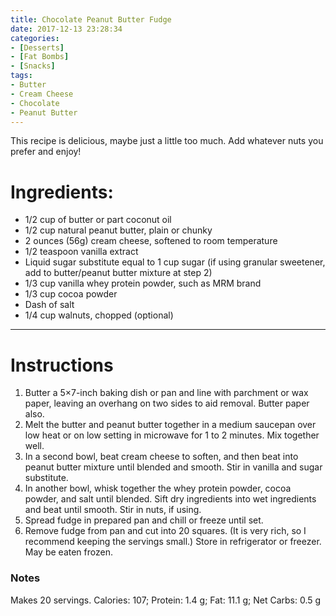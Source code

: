 ```yaml
---
title: Chocolate Peanut Butter Fudge
date: 2017-12-13 23:28:34
categories:
- [Desserts]
- [Fat Bombs]
- [Snacks]
tags:
- Butter
- Cream Cheese
- Chocolate
- Peanut Butter
---
```


This recipe is delicious, maybe just a little too much. Add whatever nuts you prefer and enjoy!


<!--more-->

# Ingredients:
- 1/2 cup of butter or part coconut oil
- 1/2 cup natural peanut butter, plain or chunky
- 2 ounces (56g) cream cheese, softened to room temperature
- 1/2 teaspoon vanilla extract
- Liquid sugar substitute equal to 1 cup sugar (if using granular sweetener, add to butter/peanut butter mixture at step 2)
- 1/3 cup vanilla whey protein powder, such as MRM brand
- 1/3 cup cocoa powder
- Dash of salt
- 1/4 cup walnuts, chopped (optional)


---

# Instructions
1. Butter a 5×7-inch baking dish or pan and line with parchment or wax paper, leaving an overhang on two sides to aid removal. Butter paper also.
2. Melt the butter and peanut butter together in a medium saucepan over low heat or on low setting in microwave for 1 to 2 minutes. Mix together well.
3. In a second bowl, beat cream cheese to soften, and then beat into peanut butter mixture until blended and smooth. Stir in vanilla and sugar substitute.
4. In another bowl, whisk together the whey protein powder, cocoa powder, and salt until blended. Sift dry ingredients into wet ingredients and beat until smooth. Stir in nuts, if using. 
5. Spread fudge in prepared pan and chill or freeze until set. 
6. Remove fudge from pan and cut into 20 squares. (It is very rich, so I recommend keeping the servings small.) Store in refrigerator or freezer. May be eaten frozen.

### Notes
Makes 20 servings. Calories: 107; Protein: 1.4 g; Fat: 11.1 g; Net Carbs: 0.5 g